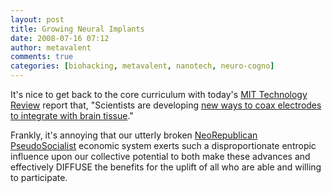 ```yaml
---
layout: post
title: Growing Neural Implants
date: 2008-07-16 07:12
author: metavalent
comments: true
categories: [biohacking, metavalent, nanotech, neuro-cogno]
---
```

It's nice to get back to the core curriculum with today's <a href="https://www.technologyreview.com/Biotech/21087/?a=f">MIT Technology Review</a> report that, "Scientists are developing <a href="https://www.technologyreview.com/Biotech/21087/?a=f">new ways to coax electrodes to integrate with brain tissue</a>."

Frankly, it's annoying that our utterly broken <a href="https://metavalent.info/?p=764">NeoRepublican PseudoSocialist</a> economic system exerts such a disproportionate entropic influence upon our collective potential to both make these advances and effectively DIFFUSE the benefits for the uplift of all who are able and willing to participate.
